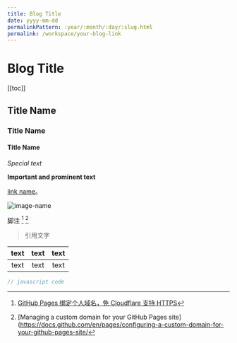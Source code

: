 ```yaml
---
title: Blog Title
date: yyyy-mm-dd
permalinkPattern: :year/:month/:day/:slug.html
permalink: /workspace/your-blog-link
---
```


<!--
 * @Author: yuqigong@outlook.com
 * @Date: 2024-08-30 11:25:19
 * @LastEditors: yuqigong@outlook.com
 * @LastEditTime: 2024-08-02 12:00:00
 * @Description:
 *
-->

# Blog Title

[[toc]]

## Title Name

### Title Name

#### Title Name

*Special text*

**Important and prominent text**

[link name](https://link-address)。

![image-name](@images/workspace/build-a-blog/image-20211209004545089.png)

脚注 [^1] [^2]

> 引用文字

| text  | text | text |
| :---: | :--: | :--: |
| text  | text | text |

```js
// javascript code
```

[^1]: [GitHub Pages 绑定个人域名，免 Cloudflare 支持 HTTPS](https://io-oi.me/tech/custom-domains-on-github-pages/)
[^2]: [Managing a custom domain for your GitHub Pages site](https://docs.github.com/en/pages/configuring-a-custom-domain-for-your-github-pages-site/
